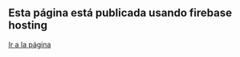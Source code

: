 ## Esta página está publicada usando firebase hosting

[Ir a la página](https://sergio-rodriguez.web.app/)
